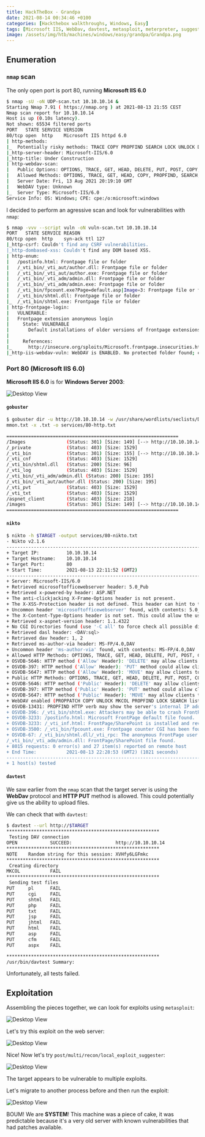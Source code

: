 ```yaml
---
title: HackTheBox - Grandpa
date: 2021-08-14 00:34:46 +0100
categories: [Hackthebox walkthroughs, Windows, Easy]
tags: [Microsoft IIS, WebDav, davtest, metasploit, meterpreter, suggester, MS14-070, htb-windows-easy, writeup, oscp-prep]
image: /assets/img/htb/machines/windows/easy/grandpa/Grandpa.png
---
```


## Enumeration

### `nmap` scan

The only open port is port 80, running **Microsoft IIS 6.0**

```bash
$ nmap -sU -oN UDP-scan.txt 10.10.10.14 &
Starting Nmap 7.91 ( https://nmap.org ) at 2021-08-13 21:55 CEST
Nmap scan report for 10.10.10.14
Host is up (0.10s latency).
Not shown: 65534 filtered ports
PORT   STATE SERVICE VERSION
80/tcp open  http    Microsoft IIS httpd 6.0
| http-methods: 
|_  Potentially risky methods: TRACE COPY PROPFIND SEARCH LOCK UNLOCK DELETE PUT MOVE MKCOL PROPPATCH
|_http-server-header: Microsoft-IIS/6.0
|_http-title: Under Construction
| http-webdav-scan: 
|   Public Options: OPTIONS, TRACE, GET, HEAD, DELETE, PUT, POST, COPY, MOVE, MKCOL, PROPFIND, PROPPATCH, LOCK, UNLOCK, SEARCH
|   Allowed Methods: OPTIONS, TRACE, GET, HEAD, COPY, PROPFIND, SEARCH, LOCK, UNLOCK
|   Server Date: Fri, 13 Aug 2021 20:19:10 GMT
|   WebDAV type: Unknown
|_  Server Type: Microsoft-IIS/6.0
Service Info: OS: Windows; CPE: cpe:/o:microsoft:windows
```

I decided to perform an agressive scan and look for vulnerabilities with `nmap`:

```bash
$ nmap -vvv --script vuln -oN vuln-scan.txt 10.10.10.14
PORT   STATE SERVICE REASON
80/tcp open  http    syn-ack ttl 127
|_http-csrf: Couldn't find any CSRF vulnerabilities.
|_http-dombased-xss: Couldn't find any DOM based XSS.
| http-enum: 
|   /postinfo.html: Frontpage file or folder
|   /_vti_bin/_vti_aut/author.dll: Frontpage file or folder
|   /_vti_bin/_vti_aut/author.exe: Frontpage file or folder
|   /_vti_bin/_vti_adm/admin.dll: Frontpage file or folder
|   /_vti_bin/_vti_adm/admin.exe: Frontpage file or folder
|   /_vti_bin/fpcount.exe?Page=default.asp|Image=3: Frontpage file or folder
|   /_vti_bin/shtml.dll: Frontpage file or folder
|_  /_vti_bin/shtml.exe: Frontpage file or folder
| http-frontpage-login: 
|   VULNERABLE:
|   Frontpage extension anonymous login
|     State: VULNERABLE
|       Default installations of older versions of frontpage extensions allow anonymous logins which can lead to server compromise.
|       
|     References:
|_      http://insecure.org/sploits/Microsoft.frontpage.insecurities.html
|_http-iis-webdav-vuln: WebDAV is ENABLED. No protected folder found; check not run. If you know a protected folder, add --script-args=webdavfolder=<path>
```

### Port 80 (Microsoft IIS 6.0)

**Microsoft IIS 6.0** is for **Windows Server 2003**:

![Desktop View](/assets/img/htb/machines/windows/easy/grandpa/IIS_Versions.png)

#### `gobuster`

```bash
$ gobuster dir -u http://10.10.10.14 -w /usr/share/wordlists/seclists/Discovery/Web-Content/co
mmon.txt -x .txt -o services/80-http.txt

===============================================================
/Images               (Status: 301) [Size: 149] [--> http://10.10.10.14/Images/]
/_private             (Status: 403) [Size: 1529]
/_vti_bin             (Status: 301) [Size: 155] [--> http://10.10.10.14/%5Fvti%5Fbin/]
/_vti_cnf             (Status: 403) [Size: 1529]
/_vti_bin/shtml.dll   (Status: 200) [Size: 96]
/_vti_log             (Status: 403) [Size: 1529]
/_vti_bin/_vti_adm/admin.dll (Status: 200) [Size: 195]
/_vti_bin/_vti_aut/author.dll (Status: 200) [Size: 195]
/_vti_pvt             (Status: 403) [Size: 1529]
/_vti_txt             (Status: 403) [Size: 1529]
/aspnet_client        (Status: 403) [Size: 218]
/images               (Status: 301) [Size: 149] [--> http://10.10.10.14/images/]
===============================================================
```

#### `nikto`

```bash
$ nikto -h $TARGET -output services/80-nikto.txt
- Nikto v2.1.6
---------------------------------------------------------------------------
+ Target IP:          10.10.10.14
+ Target Hostname:    10.10.10.14
+ Target Port:        80
+ Start Time:         2021-08-13 22:11:52 (GMT2)
---------------------------------------------------------------------------
+ Server: Microsoft-IIS/6.0
+ Retrieved microsoftofficewebserver header: 5.0_Pub
+ Retrieved x-powered-by header: ASP.NET
+ The anti-clickjacking X-Frame-Options header is not present.
+ The X-XSS-Protection header is not defined. This header can hint to the user agent to protect against some forms of XSS
+ Uncommon header 'microsoftofficewebserver' found, with contents: 5.0_Pub
+ The X-Content-Type-Options header is not set. This could allow the user agent to render the content of the site in a different fashion to the MIME type
+ Retrieved x-aspnet-version header: 1.1.4322
+ No CGI Directories found (use '-C all' to force check all possible dirs)
+ Retrieved dasl header: <DAV:sql>
+ Retrieved dav header: 1, 2
+ Retrieved ms-author-via header: MS-FP/4.0,DAV
+ Uncommon header 'ms-author-via' found, with contents: MS-FP/4.0,DAV
+ Allowed HTTP Methods: OPTIONS, TRACE, GET, HEAD, DELETE, PUT, POST, COPY, MOVE, MKCOL, PROPFIND, PROPPATCH, LOCK, UNLOCK, SEARCH 
+ OSVDB-5646: HTTP method ('Allow' Header): 'DELETE' may allow clients to remove files on the web server.
+ OSVDB-397: HTTP method ('Allow' Header): 'PUT' method could allow clients to save files on the web server.
+ OSVDB-5647: HTTP method ('Allow' Header): 'MOVE' may allow clients to change file locations on the web server.
+ Public HTTP Methods: OPTIONS, TRACE, GET, HEAD, DELETE, PUT, POST, COPY, MOVE, MKCOL, PROPFIND, PROPPATCH, LOCK, UNLOCK, SEARCH 
+ OSVDB-5646: HTTP method ('Public' Header): 'DELETE' may allow clients to remove files on the web server.
+ OSVDB-397: HTTP method ('Public' Header): 'PUT' method could allow clients to save files on the web server.
+ OSVDB-5647: HTTP method ('Public' Header): 'MOVE' may allow clients to change file locations on the web server.
+ WebDAV enabled (PROPPATCH COPY UNLOCK MKCOL PROPFIND LOCK SEARCH listed as allowed)
+ OSVDB-13431: PROPFIND HTTP verb may show the server's internal IP address: http://10.10.10.14/
+ OSVDB-396: /_vti_bin/shtml.exe: Attackers may be able to crash FrontPage by requesting a DOS device, like shtml.exe/aux.htm -- a DoS was not attempted.
+ OSVDB-3233: /postinfo.html: Microsoft FrontPage default file found.
+ OSVDB-3233: /_vti_inf.html: FrontPage/SharePoint is installed and reveals its version number (check HTML source for more information).
+ OSVDB-3500: /_vti_bin/fpcount.exe: Frontpage counter CGI has been found. FP Server version 97 allows remote users to execute arbitrary system commands, though a vulnerability in this version could not be confirmed. http://cve.mitre.org/cgi-bin/cvename.cgi?name=CVE-1999-1376. http://www.securityfocus.com/bid/2252.
+ OSVDB-67: /_vti_bin/shtml.dll/_vti_rpc: The anonymous FrontPage user is revealed through a crafted POST.
/_vti_bin/_vti_adm/admin.dll: FrontPage/SharePoint file found.
+ 8015 requests: 0 error(s) and 27 item(s) reported on remote host
+ End Time:           2021-08-13 22:28:53 (GMT2) (1021 seconds)
---------------------------------------------------------------------------
+ 1 host(s) tested
```

#### `davtest`

We saw earlier from the `nmap` scan that the target server is using the **WebDav** protocol and **HTTP PUT** method is allowed. This could potentially give us the ability to upload files.

We can check that with `davtest`:

```bash
$ davtest --url http://$TARGET
********************************************************
 Testing DAV connection
OPEN            SUCCEED:                http://10.10.10.14
********************************************************
NOTE    Random string for this session: XVHfy6LGFmkc
********************************************************
 Creating directory
MKCOL           FAIL
********************************************************
 Sending test files
PUT     pl      FAIL
PUT     cgi     FAIL
PUT     shtml   FAIL
PUT     php     FAIL
PUT     txt     FAIL
PUT     jsp     FAIL
PUT     jhtml   FAIL
PUT     html    FAIL
PUT     asp     FAIL
PUT     cfm     FAIL
PUT     aspx    FAIL

********************************************************
/usr/bin/davtest Summary:
```

Unfortunately, all tests failed.

## Exploitation

Assembling the pieces together, we can look for exploits using `metasploit`:

![Desktop View](/assets/img/htb/machines/windows/easy/grandpa/msf.png)

Let's try this exploit on the web server:

![Desktop View](/assets/img/htb/machines/windows/easy/grandpa/meterpreter.png)

Nice! Now let's try `post/multi/recon/local_exploit_suggester`:

![Desktop View](/assets/img/htb/machines/windows/easy/grandpa/suggester.png)

The target appears to be vulnerable to multiple exploits.

Let's migrate to another process before and then run the exploit:

![Desktop View](/assets/img/htb/machines/windows/easy/grandpa/SYSTEM.png)

BOUM! We are **SYSTEM**! This machine was a piece of cake, it was predictable because it's a very old server with known vulnerabilities that had patches available.

